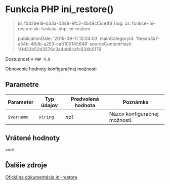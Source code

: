 Funkcia PHP ini_restore()
=========================

> id: fd329e19-b33a-4348-9fc2-4b49cf5ce1f8
> slug:
> 	cs: funkce-ini-restore
> 	sk: funkcia-php-ini-restore
> 
> publicationDate: '2019-09-11 10:04:03'
> mainCategoryId: '0eeab3a7-a54b-46db-a253-ca6100145648'
> sourceContentHash: '4fd33b52d3576c3a4bb8cafc634b5179'

Dostupnosť v `PHP 4.0`

Obnovenie hodnoty konfiguračnej možnosti


Parametre
--------------

| Parameter | Typ údajov | Predvolená hodnota | Poznámka |
|-----|-----|-----|-----|
| `$varname` | `string` | *not* | Názov konfiguračnej možnosti. |


Vrátené hodnoty
----------------

`void`



Ďalšie zdroje
------------

[Oficiálna dokumentácia ini-restore](https://www.php.net/manual/en/function.ini-restore.php)
